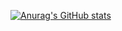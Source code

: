 [![Anurag's GitHub stats](https://github-readme-stats.vercel.app/api?username=ColorfulHorse&show_icons=true&theme=default)](https://github.com/ColorfulHorse/github-readme-stats)


